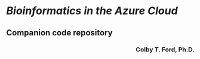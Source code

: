 # _Bioinformatics in the Azure Cloud_
## Companion code repository
<h3 align = "right">Colby T. Ford, Ph.D.</h3>
